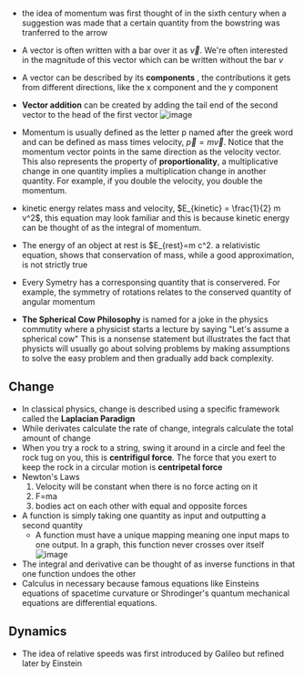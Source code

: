 * the idea of momentum was first thought of in the sixth century when a suggestion was made that a certain quantity from the bowstring was tranferred to the arrow

* A vector is often written with a bar over it as $\vec{v}$. We're often interested in the magnitude of this vector which can be written without the bar $v$

* A vector can be described by its **components** , the contributions it gets from different directions, like the x component and the y component

* **Vector addition** can be created by adding the tail end of the second vector to the head of the first vector ![image](https://user-images.githubusercontent.com/7660667/203226333-9368013a-7ba7-4685-abf2-1c4fd64e02b0.png)

* Momentum is usually defined as the letter p named after the greek word and can be defined as mass times velocity, $\vec{p}=m \vec{v}$. Notice that the momentum vector points in the same direction as the velocity vector. This also represents the property of **proportionality**, a multiplicative change in one quantity implies a multiplication change in another quantity. For example, if you double the velocity, you double the momentum. 

* kinetic energy relates mass and velocity, $E_{kinetic} = \frac{1}{2} m v^2$, this equation may look familiar and this is because kinetic energy can be thought of as the integral of momentum.

* The energy of an object at rest is $E_{rest}=m c^2. a relativistic equation, shows that conservation of mass, while a good approximation, is not strictly true

* Every Symetry has a corresponsing quantity that is conservered. For example, the symmetry of rotations relates to the conserved quantity of angular momentum

* **The Spherical Cow Philosophy** is named for a joke in the physics commutity where a physicist starts a lecture by saying "Let's assume a spherical cow" This is a nonsense statement but illustrates the fact that physicts will usually go about solving problems by making assumptions to solve the easy problem and then gradually add back complexity.

## Change

* In classical physics, change is described using a specific framework called the **Laplacian Paradign**
* While derivates calculate the rate of change, integrals calculate the total amount of change
* When you try a rock to a string, swing it around in a circle and feel the rock tug on you, this is **centrifigul force**. The force that you exert to keep the rock in a circular motion is **centripetal force**
* Newton's Laws
  1. Velocity will be constant when there is no force acting on it
  2. F=ma
  3. bodies act on each other with equal and opposite forces
* A function is simply taking one quantity as input and outputting a second quantity
  * A function must have a unique mapping meaning one input maps to one output. In a graph, this function never crosses over itself ![image](https://user-images.githubusercontent.com/7660667/210119079-0aee473c-fec6-4d9a-a8c0-51475e583bf3.png)
* The integral and derivative can be thought of as inverse functions in that one function undoes the other
* Calculus in necessary because famous equations like Einsteins equations of spacetime curvature or Shrodinger's quantum mechanical equations are differential equations.

## Dynamics

* The idea of relative speeds was first introduced by Galileo but refined later by Einstein

